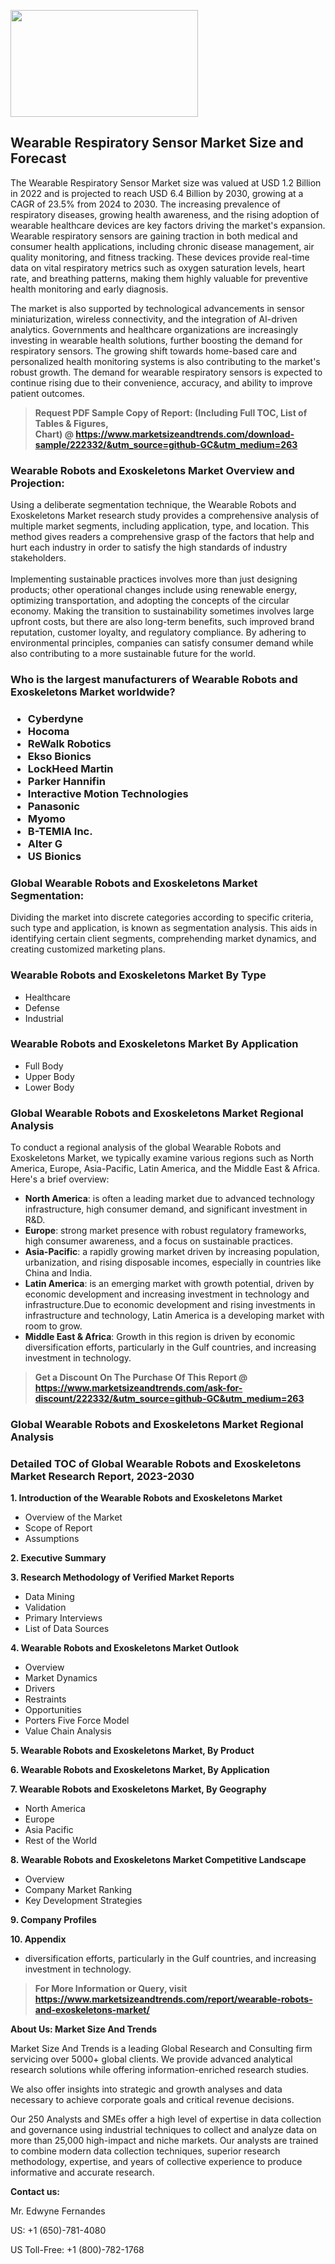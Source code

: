 <p><img class="alignnone size-medium wp-image-20088" src="https://ffe5etoiles.com/wp-content/uploads/2024/12/MST1-300x171.png" alt="" width="300" height="171" /></p><h2>Wearable Respiratory Sensor Market Size and Forecast</h2><p>The Wearable Respiratory Sensor Market size was valued at USD 1.2 Billion in 2022 and is projected to reach USD 6.4 Billion by 2030, growing at a CAGR of 23.5% from 2024 to 2030. The increasing prevalence of respiratory diseases, growing health awareness, and the rising adoption of wearable healthcare devices are key factors driving the market's expansion. Wearable respiratory sensors are gaining traction in both medical and consumer health applications, including chronic disease management, air quality monitoring, and fitness tracking. These devices provide real-time data on vital respiratory metrics such as oxygen saturation levels, heart rate, and breathing patterns, making them highly valuable for preventive health monitoring and early diagnosis.</p><p>The market is also supported by technological advancements in sensor miniaturization, wireless connectivity, and the integration of AI-driven analytics. Governments and healthcare organizations are increasingly investing in wearable health solutions, further boosting the demand for respiratory sensors. The growing shift towards home-based care and personalized health monitoring systems is also contributing to the market's robust growth. The demand for wearable respiratory sensors is expected to continue rising due to their convenience, accuracy, and ability to improve patient outcomes.</p></p><blockquote id="" class=""><strong>Request PDF Sample Copy of Report: (Including Full TOC, List of Tables &amp; Figures, Chart)&nbsp;@&nbsp;<strong><a href="https://www.marketsizeandtrends.com/download-sample/222332/&utm_source=github-GC&utm_medium=263" target="_blank">https://www.marketsizeandtrends.com/download-sample/222332/&utm_source=github-GC&utm_medium=263</a></strong></strong></blockquote><h3 id="" class="">Wearable Robots and Exoskeletons Market&nbsp;Overview and Projection:</h3><p id="" class="">Using a deliberate segmentation technique, the Wearable Robots and Exoskeletons Market research study provides a comprehensive analysis of multiple market segments, including application, type, and location. This method gives readers a comprehensive grasp of the factors that help and hurt each industry in order to satisfy the high standards of industry stakeholders. <br /> <br />Implementing sustainable practices involves more than just designing products; other operational changes include using renewable energy, optimizing transportation, and adopting the concepts of the circular economy. Making the transition to sustainability sometimes involves large upfront costs, but there are also long-term benefits, such improved brand reputation, customer loyalty, and regulatory compliance. By adhering to environmental principles, companies can satisfy consumer demand while also contributing to a more sustainable future for the world.</p><h3 id="" class="">Who is the largest manufacturers of&nbsp;Wearable Robots and Exoskeletons Market worldwide?</h3><h3 class=""><p><ul><li>Cyberdyne </li><li> Hocoma </li><li> ReWalk Robotics </li><li> Ekso Bionics </li><li> LockHeed Martin </li><li> Parker Hannifin </li><li> Interactive Motion Technologies </li><li> Panasonic </li><li> Myomo </li><li> B-TEMIA Inc. </li><li> Alter G </li><li> US Bionics</li></ul></p></h3><h3 id="" class="">Global&nbsp;Wearable Robots and Exoskeletons Market Segmentation:</h3><p id="" class="">Dividing the market into discrete categories according to specific criteria, such type and application, is known as segmentation analysis. This aids in identifying certain client segments, comprehending market dynamics, and creating customized marketing plans.</p><h3 id="" class="">Wearable Robots and Exoskeletons Market&nbsp;By Type</h3><p><p><ul><li>Healthcare</li><li> Defense</li><li> Industrial</p></li></ul></p></p><h3 id="" class="">Wearable Robots and Exoskeletons Market&nbsp;By Application</h3><p class=""><p><ul><li>Full Body</li><li> Upper Body</li><li> Lower Body</li></ul></p></p><h3 id="" class="">Global Wearable Robots and Exoskeletons Market Regional Analysis</h3><p id="" class="">To conduct a regional analysis of the global Wearable Robots and Exoskeletons Market, we typically examine various regions such as North America, Europe, Asia-Pacific, Latin America, and the Middle East &amp; Africa. Here's a brief overview:</p><ul><li><strong>North America</strong>: is often a leading market due to advanced technology infrastructure, high consumer demand, and significant investment in R&amp;D.</li><li><strong>Europe</strong>: strong market presence with robust regulatory frameworks, high consumer awareness, and a focus on sustainable practices.</li><li><strong>Asia-Pacific</strong>: a rapidly growing market driven by increasing population, urbanization, and rising disposable incomes, especially in countries like China and India.</li><li><strong>Latin America</strong>: is an emerging market with growth potential, driven by economic development and increasing investment in technology and infrastructure.Due to economic development and rising investments in infrastructure and technology, Latin America is a developing market with room to grow.</li><li><strong>Middle East &amp; Africa</strong>: Growth in this region is driven by economic diversification efforts, particularly in the Gulf countries, and increasing investment in technology.</li></ul><blockquote id="" class=""><strong>Get a Discount On The Purchase Of This Report @ <strong><a href="https://www.marketsizeandtrends.com/ask-for-discount/222332/&utm_source=github-GC&utm_medium=263" target="_blank">https://www.marketsizeandtrends.com/ask-for-discount/222332/&utm_source=github-GC&utm_medium=263</a></strong></strong></blockquote><h3 id="" class="">Global Wearable Robots and Exoskeletons Market Regional Analysis</h3><h3 id="" class="">Detailed TOC of Global Wearable Robots and Exoskeletons Market Research Report, 2023-2030</h3><p id="" class=""><strong>1. Introduction of the Wearable Robots and Exoskeletons Market</strong></p><ul><li>Overview of the Market</li><li>Scope of Report</li><li>Assumptions</li></ul><p id="" class=""><strong>2. Executive Summary</strong></p><p id="" class=""><strong>3. Research Methodology of Verified Market Reports</strong></p><ul><li>Data Mining</li><li>Validation</li><li>Primary Interviews</li><li>List of Data Sources</li></ul><p id="" class=""><strong>4. Wearable Robots and Exoskeletons Market Outlook</strong></p><ul><li>Overview</li><li>Market Dynamics</li><li>Drivers</li><li>Restraints</li><li>Opportunities</li><li>Porters Five Force Model</li><li>Value Chain Analysis</li></ul><p id="" class=""><strong>5. Wearable Robots and Exoskeletons Market, By Product</strong></p><p id="" class=""><strong>6. Wearable Robots and Exoskeletons Market, By Application</strong></p><p id="" class=""><strong>7. Wearable Robots and Exoskeletons Market, By Geography</strong></p><ul><li>North America</li><li>Europe</li><li>Asia Pacific</li><li>Rest of the World</li></ul><p id="" class=""><strong>8. Wearable Robots and Exoskeletons Market Competitive Landscape</strong></p><ul><li>Overview</li><li>Company Market Ranking</li><li>Key Development Strategies</li></ul><p id="" class=""><strong>9. Company Profiles</strong></p><p id="" class=""><strong>10. Appendix</strong></p><ul><li>diversification efforts, particularly in the Gulf countries, and increasing investment in technology.</li></ul><blockquote id="" class=""><strong>For More Information or Query, visit <strong><strong><a href="https://www.marketsizeandtrends.com/report/wearable-robots-and-exoskeletons-market/" target="_blank">https://www.marketsizeandtrends.com/report/wearable-robots-and-exoskeletons-market/</a></strong></strong></strong></blockquote><p id="" class=""><strong>About Us: Market Size And Trends</strong></p><p id="" class="">Market Size And Trends is a leading Global Research and Consulting firm servicing over 5000+ global clients. We provide advanced analytical research solutions while offering information-enriched research studies.</p><p id="" class="">We also offer insights into strategic and growth analyses and data necessary to achieve corporate goals and critical revenue decisions.</p><p id="" class="">Our 250 Analysts and SMEs offer a high level of expertise in data collection and governance using industrial techniques to collect and analyze data on more than 25,000 high-impact and niche markets. Our analysts are trained to combine modern data collection techniques, superior research methodology, expertise, and years of collective experience to produce informative and accurate research.</p><p id="" class=""><strong>Contact us:</strong></p><p id="" class="">Mr. Edwyne Fernandes</p><p id="" class="">US: +1 (650)-781-4080</p><p id="" class="">US Toll-Free: +1 (800)-782-1768</p>
